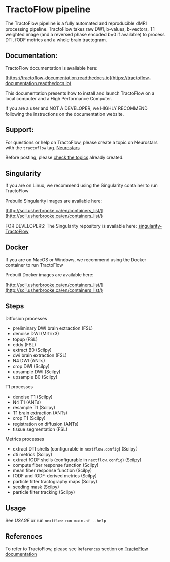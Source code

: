 TractoFlow pipeline
===================

The TractoFlow pipeline is a fully automated and reproducible dMRI processing pipeline.
TractoFlow takes raw DWI, b-values, b-vectors, T1 weighted image (and a reversed
phase encoded b=0 if available) to process DTI, fODF metrics and a whole brain tractogram.

Documentation:
--------------

TractoFlow documentation is available here:

[https://tractoflow-documentation.readthedocs.io](https://tractoflow-documentation.readthedocs.io)

This documentation presents how to install and launch TractoFlow on a local computer and a High Performance Computer.

If you are a user and NOT A DEVELOPER, we HIGHLY RECOMMEND following the instructions on the documentation website.


Support:
--------

For questions or help on TractoFlow, please create a topic on Neurostars with the `tractoflow` tag. [Neurostars](https://neurostars.org)

Before posting, please [check the topics](https://neurostars.org/tags/tractoflow) already created.


Singularity
-----------
If you are on Linux, we recommend using the Singularity container to run TractoFlow

Prebuild Singularity images are available here:

[http://scil.usherbrooke.ca/en/containers_list/](http://scil.usherbrooke.ca/en/containers_list/)

FOR DEVELOPERS: The Singularity repository is available here:
[singularity-TractoFlow](https://github.com/scilus/singularity-tractoflow)

Docker
------
If you are on MacOS or Windows, we recommend using the Docker container to run TractoFlow

Prebuilt Docker images are available here:

[http://scil.usherbrooke.ca/en/containers_list/](http://scil.usherbrooke.ca/en/containers_list/)

Steps
-----

Diffusion processes
- preliminary DWI brain extraction (FSL)
- denoise DWI (Mrtrix3)
- topup (FSL)
- eddy (FSL)
- extract B0 (Scilpy)
- dwi brain extraction (FSL)
- N4 DWI (ANTs)
- crop DWI (Scilpy)
- upsample DWI (Scilpy)
- upsample B0 (Scilpy)

T1 processes
- denoise T1 (Scilpy)
- N4 T1 (ANTs)
- resample T1 (Scilpy)
- T1 brain extraction (ANTs)
- crop T1 (Scilpy)
- registration on diffusion (ANTs)
- tissue segmentation (FSL)

Metrics processes
- extract DTI shells (configurable in `nextflow.config`) (Scilpy)
- dti metrics (Scilpy)
- extract fODF shells (configurable in `nextflow.config`) (Scilpy)
- compute fiber response function (Scilpy)
- mean fiber response function (Scilpy)
- fODF and fODF-derived metrics (Scilpy)
- particle filter tractography maps (Scilpy)
- seeding mask (Scilpy)
- particle filter tracking (Scilpy)

Usage
-----

See *USAGE* or run `nextflow run main.nf --help`

References
----------

To refer to TractoFlow, please see `References` section on [TractoFlow documentation](https://tractoflow-documentation.readthedocs.io/en/latest/reference/references.html)
